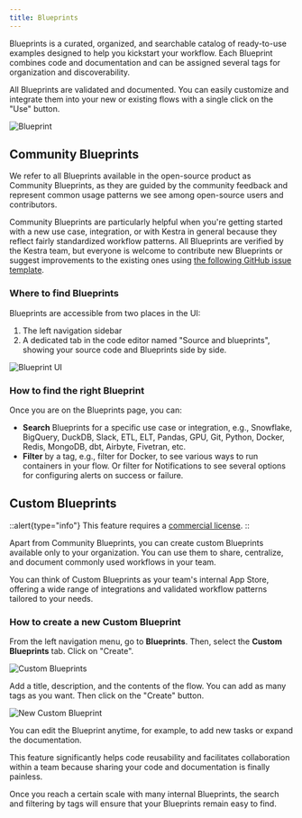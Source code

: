 ```yaml
---
title: Blueprints
---
```



Blueprints is a curated, organized, and searchable catalog of ready-to-use examples designed to help you kickstart your workflow. Each Blueprint combines code and documentation and can be assigned several tags for organization and discoverability.

All Blueprints are validated and documented. You can easily customize and integrate them into your new or existing flows with a single click on the "Use" button.

![Blueprint](/docs/user-interface-guide/blueprints.png)

## Community Blueprints

We refer to all Blueprints available in the open-source product as Community Blueprints, as they are guided by the community feedback and represent common usage patterns we see among open-source users and contributors.

Community Blueprints are particularly helpful when you're getting started with a new use case, integration, or with Kestra in general because they reflect fairly standardized workflow patterns. All Blueprints are verified by the Kestra team, but everyone is welcome to contribute new Blueprints or suggest improvements to the existing ones using [the following GitHub issue template](https://github.com/kestra-io/kestra/issues/new?assignees=&labels=blueprint&projects=&template=blueprint.yml).

### Where to find Blueprints

Blueprints are accessible from two places in the UI:

1. The left navigation sidebar
2. A dedicated tab in the code editor named "Source and blueprints", showing your source code and Blueprints side by side.

![Blueprint UI](/docs/user-interface-guide/blueprints2.png)


### How to find the right Blueprint

Once you are on the Blueprints page, you can:

- **Search** Blueprints for a specific use case or integration, e.g., Snowflake, BigQuery, DuckDB, Slack, ETL, ELT, Pandas, GPU, Git, Python, Docker, Redis, MongoDB, dbt, Airbyte, Fivetran, etc.
- **Filter** by a tag, e.g., filter for Docker, to see various ways to run containers in your flow. Or filter for Notifications to see several options for configuring alerts on success or failure.


## Custom Blueprints

::alert{type="info"}
This feature requires a [commercial license](https://kestra.io/pricing).
::

Apart from Community Blueprints, you can create custom Blueprints available only to your organization. You can use them to share, centralize, and document commonly used workflows in your team.

You can think of Custom Blueprints as your team's internal App Store, offering a wide range of integrations and validated workflow patterns tailored to your needs.

### How to create a new Custom Blueprint

From the left navigation menu, go to **Blueprints**. Then, select the **Custom Blueprints** tab. Click on "Create".

![Custom Blueprints](/docs/user-interface-guide/custom-blueprints.png)

Add a title, description, and the contents of the flow. You can add as many tags as you want. Then click on the "Create" button.

![New Custom Blueprint](/docs/user-interface-guide/blueprint-org-2.png)

You can edit the Blueprint anytime, for example, to add new tasks or expand the documentation.

This feature significantly helps code reusability and facilitates collaboration within a team because sharing your code and documentation is finally painless.

Once you reach a certain scale with many internal Blueprints, the search and filtering by tags will ensure that your Blueprints remain easy to find.
